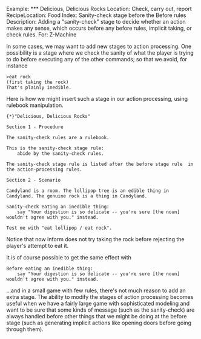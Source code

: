 Example: *** Delicious, Delicious Rocks
Location: Check, carry out, report
RecipeLocation: Food
Index: Sanity-check stage before the Before rules
Description: Adding a "sanity-check" stage to decide whether an action makes any sense, which occurs before any before rules, implicit taking, or check rules.
For: Z-Machine

  
In some cases, we may want to add new stages to action processing. One possibility is a stage where we check the sanity of what the player is trying to do before executing any of the other commands; so that we avoid, for instance

  

``` transcript
>eat rock
(first taking the rock)
That's plainly inedible.
```

  
Here is how we might insert such a stage in our action processing, using rulebook manipulation.

  

``` inform7
{*}"Delicious, Delicious Rocks"

Section 1 - Procedure

The sanity-check rules are a rulebook.

This is the sanity-check stage rule:
	abide by the sanity-check rules.

The sanity-check stage rule is listed after the before stage rule  in the action-processing rules.

Section 2 - Scenario

Candyland is a room. The lollipop tree is an edible thing in Candyland. The genuine rock is a thing in Candyland.

Sanity-check eating an inedible thing:
	say "Your digestion is so delicate -- you're sure [the noun] wouldn't agree with you." instead.

Test me with "eat lollipop / eat rock".
```

  
Notice that now Inform does not try taking the rock before rejecting the player's attempt to eat it.

  
It is of course possible to get the same effect with

  

``` inform7
Before eating an inedible thing:
	say "Your digestion is so delicate -- you're sure [the noun] wouldn't agree with you." instead.
```

  
...and in a small game with few rules, there's not much reason to add an extra stage. The ability to modify the stages of action processing becomes useful when we have a fairly large game with sophisticated modeling and want to be sure that some kinds of message (such as the sanity-check) are always handled before other things that we might be doing at the before stage (such as generating implicit actions like opening doors before going through them).

